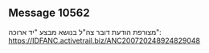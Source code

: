 ## Message 10562

מצורפת הודעת דובר צה"ל בנושא מבצע "יד ארוכה": https://IDFANC.activetrail.biz/ANC200720248924829048

